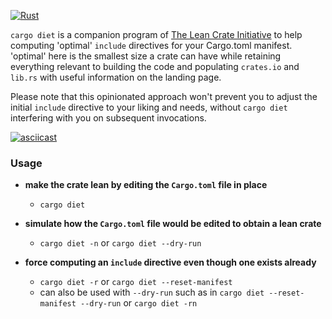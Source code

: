 [![Rust](https://github.com/the-lean-crate/cargo-diet/workflows/Rust/badge.svg)](https://github.com/the-lean-crate/cargo-diet/actions?query=workflow%3ARust)

`cargo diet` is a companion program of [The Lean Crate Initiative][lean-crate-initiative] to help computing 'optimal' `include` directives for your
Cargo.toml manifest. 'optimal' here is the smallest size a crate can have while retaining everything relevant to building the code and populating `crates.io` and
`lib.rs` with useful information on the landing page.

Please note that this opinionated approach won't prevent you to adjust the initial `include` directive to your liking and needs, without `cargo diet`
interfering with you on subsequent invocations.

[![asciicast](https://asciinema.org/a/UKhYox6XXwWgnVSVWm5PIdUf5.svg)](https://asciinema.org/a/UKhYox6XXwWgnVSVWm5PIdUf5)

[lean-crate-initiative]: https://github.com/the-lean-crate/criner

### Usage

* **make the crate lean by editing the `Cargo.toml` file in place**
  * `cargo diet`
  
* **simulate how the `Cargo.toml` file would be edited to obtain a lean crate**
  * `cargo diet -n`  or `cargo diet --dry-run`
  
* **force computing an `include` directive even though one exists already**
  * `cargo diet -r` or `cargo diet --reset-manifest`
  * can also be used with `--dry-run` such as in `cargo diet --reset-manifest --dry-run` or `cargo diet -rn`
